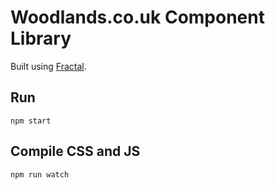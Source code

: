 # Woodlands.co.uk Component Library

Built using [Fractal](https://fractal.build).

## Run

```cli
npm start
```

## Compile CSS and JS

```cli
npm run watch
```
